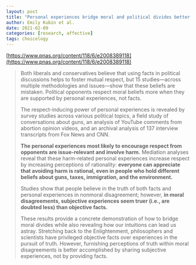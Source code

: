 ```yaml
---
layout: post
title: "Personal experiences bridge moral and political divides better than facts"
author: Emily Kubin et al.
date: 2021-02-09
categories: [research, affective]
tags: choicelogy
---
```


[https://www.pnas.org/content/118/6/e2008389118](https://www.pnas.org/content/118/6/e2008389118)

> Both liberals and conservatives believe that using facts in political discussions helps to foster mutual respect, but 15 studies—across multiple methodologies and issues—show that these beliefs are mistaken. Political opponents respect moral beliefs more when they are supported by personal experiences, not facts. 
>
> The respect-inducing power of personal experiences is revealed by survey studies across various political topics, a field study of conversations about guns, an analysis of YouTube comments from abortion opinion videos, and an archival analysis of 137 interview transcripts from Fox News and CNN. 
>
> **The personal experiences most likely to encourage respect from opponents are issue-relevant and involve harm.** Mediation analyses reveal that these harm-related personal experiences increase respect by increasing perceptions of rationality: **everyone can appreciate that avoiding harm is rational, even in people who hold different beliefs about guns, taxes, immigration, and the environment.** 
>
> Studies show that people believe in the truth of both facts and personal experiences in nonmoral disagreement; however, **in moral disagreements, subjective experiences seem truer (i.e., are doubted less) than objective facts.** 
>
> These results provide a concrete demonstration of how to bridge moral divides while also revealing how our intuitions can lead us astray. Stretching back to the Enlightenment, philosophers and scientists have privileged objective facts over experiences in the pursuit of truth. However, furnishing perceptions of truth within moral disagreements is better accomplished by sharing subjective experiences, not by providing facts.
